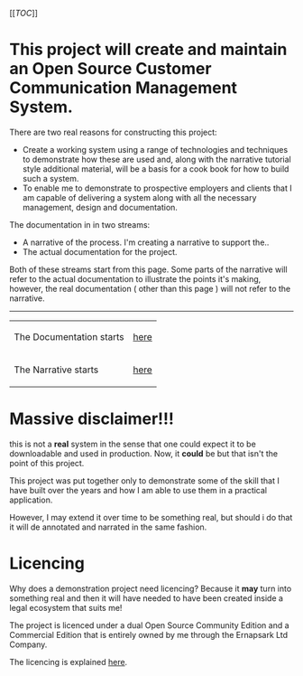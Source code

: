 [[_TOC_]]

# This project will create and maintain an Open Source Customer Communication Management System.

There are two real reasons for constructing this project:

- Create a working system using a range of technologies and techniques to demonstrate how these are used and, along with the narrative tutorial style additional material, will be a basis for a cook book for how to build such a system.
- To enable me to demonstrate to prospective employers and clients that I am capable of delivering a system along with all the necessary management, design and documentation.

The documentation in in two streams:
- A narrative of the process. I'm creating a narrative to support the..
- The actual documentation for the project.

Both of these streams start from this page. Some parts of the narrative will refer to the actual documentation to illustrate the points it's making, however, the real documentation ( other than this page ) will not refer to the narrative. 

----



<div "">
 <table >
    <tr>
    <td>The Documentation starts</td>
    <td>
    
[here](/Open-Source-Customer-Communication-Management-System-Project/Open-Source-Customer-Communication-System)
</td>
    
  </tr>
  <tr>
    <td>The Narrative starts</td>
    <td>

[here](/Open-Source-Customer-Communication-Management-System-Project/Narrative)
</td> 
  </tr>
</table>
</div>

# Massive disclaimer!!!
this is not a **real** system in the sense that one could expect it to be downloadable and used in production. Now, it **could** be but that isn't the point of this project.  

This project was put together only to demonstrate some of the skill that I have built over the years and how I am able to use them in a practical application. 

However, I may extend it over time to be something real, but should i do that it will de annotated and narrated in the same fashion. 

# Licencing  
Why does a demonstration project need licencing? Because it **may** turn into something real and then it will have needed to have been created inside a legal ecosystem that suits me!

The project is licenced under a dual Open Source Community Edition and a Commercial Edition that is entirely owned by me through the Ernapsark Ltd Company.  

The licencing is explained [here](/Open-Source-Customer-Communication-Management-System-Project/Licencing).
